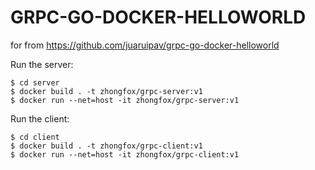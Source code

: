 # GRPC-GO-DOCKER-HELLOWORLD


for from https://github.com/juaruipav/grpc-go-docker-helloworld

Run the server:
```
$ cd server 
$ docker build . -t zhongfox/grpc-server:v1
$ docker run --net=host -it zhongfox/grpc-server:v1
```


Run the client:
```
$ cd client 
$ docker build . -t zhongfox/grpc-client:v1
$ docker run --net=host -it zhongfox/grpc-client:v1
```

